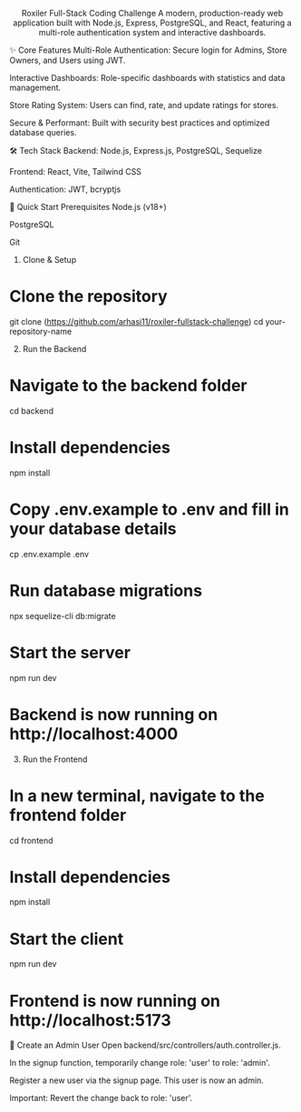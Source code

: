 <div align="center">

Roxiler Full-Stack Coding Challenge
A modern, production-ready web application built with Node.js, Express, PostgreSQL, and React, featuring a multi-role authentication system and interactive dashboards.

</div>

✨ Core Features
Multi-Role Authentication: Secure login for Admins, Store Owners, and Users using JWT.

Interactive Dashboards: Role-specific dashboards with statistics and data management.

Store Rating System: Users can find, rate, and update ratings for stores.

Secure & Performant: Built with security best practices and optimized database queries.

🛠️ Tech Stack
Backend: Node.js, Express.js, PostgreSQL, Sequelize

Frontend: React, Vite, Tailwind CSS

Authentication: JWT, bcryptjs

🚀 Quick Start
Prerequisites
Node.js (v18+)

PostgreSQL

Git

1. Clone & Setup
# Clone the repository
git clone (https://github.com/arhasi11/roxiler-fullstack-challenge)
cd your-repository-name

2. Run the Backend
# Navigate to the backend folder
cd backend

# Install dependencies
npm install

# Copy .env.example to .env and fill in your database details
cp .env.example .env

# Run database migrations
npx sequelize-cli db:migrate

# Start the server
npm run dev
# Backend is now running on http://localhost:4000

3. Run the Frontend
# In a new terminal, navigate to the frontend folder
cd frontend

# Install dependencies
npm install

# Start the client
npm run dev
# Frontend is now running on http://localhost:5173

👤 Create an Admin User
Open backend/src/controllers/auth.controller.js.

In the signup function, temporarily change role: 'user' to role: 'admin'.

Register a new user via the signup page. This user is now an admin.

Important: Revert the change back to role: 'user'.
